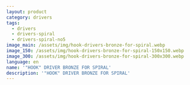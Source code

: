 ```yaml
---
layout: product
category: drivers
tags:
  - drivers
  - drivers-spiral
  - drivers-spiral-no5
image_main: /assets/img/hook-drivers-bronze-for-spiral.webp
image_150: /assets/img/hook-drivers-bronze-for-spiral-150x150.webp
image_300: /assets/img/hook-drivers-bronze-for-spiral-300x300.webp
language: en
name: '"HOOK" DRIVER BRONZE FOR SPIRAL'
description: '"HOOK" DRIVER BRONZE FOR SPIRAL'
---
```

